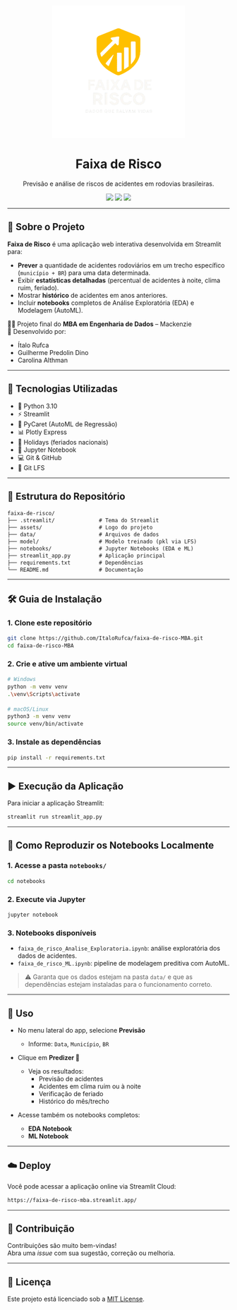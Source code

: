 
<p align="center">
  <img src="assets/logo.png" alt="Faixa de Risco" width="300"/>
</p>

<h1 align="center">Faixa de Risco</h1>

<p align="center">
  Previsão e análise de riscos de acidentes em rodovias brasileiras.
</p>

<p align="center">
  <img src="https://img.shields.io/badge/Python-3.10-blue.svg" />
  <img src="https://img.shields.io/badge/Streamlit-Enabled-brightgreen" />
  <img src="https://img.shields.io/github/license/ItaloRufca/faixa-de-risco-MBA" />
</p>

---

## 🔎 Sobre o Projeto

**Faixa de Risco** é uma aplicação web interativa desenvolvida em Streamlit para:

- **Prever** a quantidade de acidentes rodoviários em um trecho específico (`município + BR`) para uma data determinada.
- Exibir **estatísticas detalhadas** (percentual de acidentes à noite, clima ruim, feriado).
- Mostrar **histórico** de acidentes em anos anteriores.
- Incluir **notebooks** completos de Análise Exploratória (EDA) e Modelagem (AutoML).

👨‍🎓 Projeto final do **MBA em Engenharia de Dados** – Mackenzie  
👥 Desenvolvido por:
- Ítalo Rufca
- Guilherme Predolin Dino
- Carolina Althman

---

## 🚀 Tecnologias Utilizadas

- 🔧 Python 3.10
- ⚡ Streamlit
- 🤖 PyCaret (AutoML de Regressão)
- 📊 Plotly Express
- 📅 Holidays (feriados nacionais)
- 📓 Jupyter Notebook
- 💻 Git & GitHub
- 💾 Git LFS

---

## 📁 Estrutura do Repositório

```
faixa-de-risco/
├── .streamlit/              # Tema do Streamlit
├── assets/                  # Logo do projeto
├── data/                    # Arquivos de dados
├── model/                   # Modelo treinado (pkl via LFS)
├── notebooks/               # Jupyter Notebooks (EDA e ML)
├── streamlit_app.py         # Aplicação principal
├── requirements.txt         # Dependências
└── README.md                # Documentação
```

---

## 🛠️ Guia de Instalação

### 1. Clone este repositório

```bash
git clone https://github.com/ItaloRufca/faixa-de-risco-MBA.git
cd faixa-de-risco-MBA
```

### 2. Crie e ative um ambiente virtual

```bash
# Windows
python -m venv venv
.\venv\Scripts\activate

# macOS/Linux
python3 -m venv venv
source venv/bin/activate
```

### 3. Instale as dependências

```bash
pip install -r requirements.txt
```

---

## ▶️ Execução da Aplicação

Para iniciar a aplicação Streamlit:

```bash
streamlit run streamlit_app.py
```

---

## 📓 Como Reproduzir os Notebooks Localmente

### 1. Acesse a pasta `notebooks/`

```bash
cd notebooks
```

### 2. Execute via Jupyter

```bash
jupyter notebook
```

### 3. Notebooks disponíveis

- `faixa_de_risco_Analise_Exploratoria.ipynb`: análise exploratória dos dados de acidentes.
- `faixa_de_risco_ML.ipynb`: pipeline de modelagem preditiva com AutoML.

> ⚠️ Garanta que os dados estejam na pasta `data/` e que as dependências estejam instaladas para o funcionamento correto.

---

## 🧪 Uso

- No menu lateral do app, selecione **Previsão**
  - Informe: `Data`, `Município`, `BR`
- Clique em **Predizer 🚀**
  - Veja os resultados:
    - Previsão de acidentes
    - Acidentes em clima ruim ou à noite
    - Verificação de feriado
    - Histórico do mês/trecho

- Acesse também os notebooks completos:
  - **EDA Notebook**
  - **ML Notebook**

---

## ☁️ Deploy

Você pode acessar a aplicação online via Streamlit Cloud:

```bash
https://faixa-de-risco-mba.streamlit.app/
```

---

## 🤝 Contribuição

Contribuições são muito bem-vindas!  
Abra uma *issue* com sua sugestão, correção ou melhoria.

---

## 📄 Licença

Este projeto está licenciado sob a [MIT License](LICENSE).
